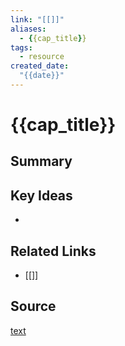 ```yaml
---
link: "[[]]"
aliases: 
  - {{cap_title}}
tags:
  - resource
created_date:
  "{{date}}"
---
```

# {{cap_title}}
## Summary

## Key Ideas
- 
## Related Links
- [[]]
## Source
[text](url) 